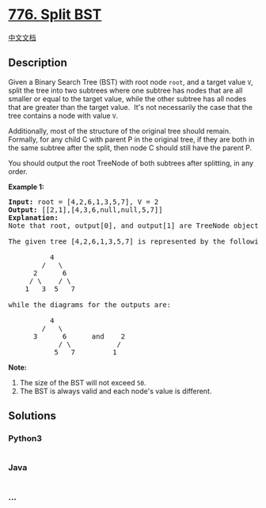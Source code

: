 # [776. Split BST](https://leetcode.com/problems/split-bst)

[中文文档](/solution/0700-0799/0776.Split%20BST/README.md)

## Description

<p>Given a Binary Search Tree (BST) with root node <code>root</code>, and a target value <code>V</code>, split the tree into two subtrees where one subtree has nodes that are all smaller or equal to the target value, while the other subtree has all nodes that are greater than the target value.  It's not necessarily the case that the tree contains a node with value <code>V</code>.</p>

<p>Additionally, most of the structure of the original tree should remain.  Formally, for any child C with parent P in the original tree, if they are both in the same subtree after the split, then node C should still have the parent P.</p>

<p>You should output the root TreeNode of both subtrees after splitting, in any order.</p>

<p><strong>Example 1:</strong></p>

<pre>
<strong>Input:</strong> root = [4,2,6,1,3,5,7], V = 2
<strong>Output:</strong> [[2,1],[4,3,6,null,null,5,7]]
<strong>Explanation:</strong>
Note that root, output[0], and output[1] are TreeNode objects, not arrays.

The given tree [4,2,6,1,3,5,7] is represented by the following diagram:

          4
        /   \
      2      6
     / \    / \
    1   3  5   7

while the diagrams for the outputs are:

          4
        /   \
      3      6      and    2
            / \           /
           5   7         1
</pre>

<p><strong>Note:</strong></p>

<ol>
	<li>The size of the BST will not exceed <code>50</code>.</li>
	<li>The BST is always valid and each node's value is different.</li>
</ol>

## Solutions

<!-- tabs:start -->

### **Python3**

```python

```

### **Java**

```java

```

### **...**

```

```

<!-- tabs:end -->

